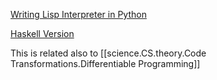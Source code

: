 
[Writing Lisp Interpreter in Python](https://docs.google.com/document/d/12R6ASF58YjORtTSxNhMx6A71zjrP3lum0vMJUtGz3_o/edit?usp=sharing)




[Haskell Version](https://en.wikibooks.org/wiki/Write_Yourself_a_Scheme_in_48_Hours)


This is related also to [[science.CS.theory.Code Transformations.Differentiable Programming]]


